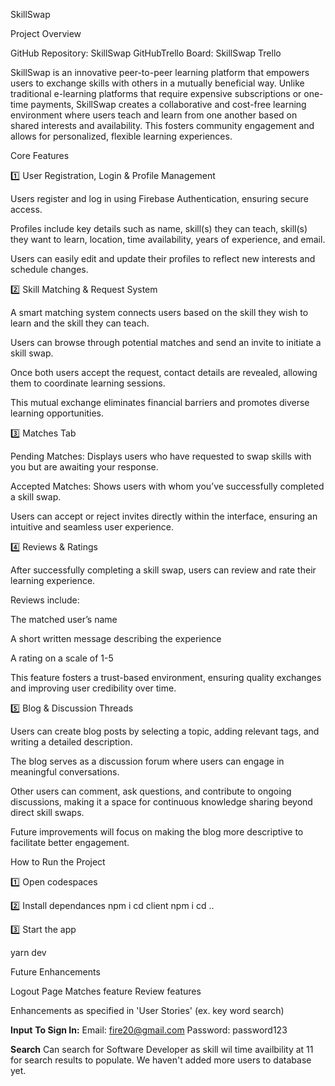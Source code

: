 SkillSwap

Project Overview

GitHub Repository: SkillSwap GitHubTrello Board: SkillSwap Trello

SkillSwap is an innovative peer-to-peer learning platform that empowers users to exchange skills with others in a mutually beneficial way. Unlike traditional e-learning platforms that require expensive subscriptions or one-time payments, SkillSwap creates a collaborative and cost-free learning environment where users teach and learn from one another based on shared interests and availability. This fosters community engagement and allows for personalized, flexible learning experiences.

Core Features

1️⃣ User Registration, Login & Profile Management

Users register and log in using Firebase Authentication, ensuring secure access.

Profiles include key details such as name, skill(s) they can teach, skill(s) they want to learn, location, time availability, years of experience, and email.

Users can easily edit and update their profiles to reflect new interests and schedule changes.

2️⃣ Skill Matching & Request System

A smart matching system connects users based on the skill they wish to learn and the skill they can teach.

Users can browse through potential matches and send an invite to initiate a skill swap.

Once both users accept the request, contact details are revealed, allowing them to coordinate learning sessions.

This mutual exchange eliminates financial barriers and promotes diverse learning opportunities.

3️⃣ Matches Tab

Pending Matches: Displays users who have requested to swap skills with you but are awaiting your response.

Accepted Matches: Shows users with whom you’ve successfully completed a skill swap.

Users can accept or reject invites directly within the interface, ensuring an intuitive and seamless user experience.

4️⃣ Reviews & Ratings

After successfully completing a skill swap, users can review and rate their learning experience.

Reviews include:

The matched user’s name

A short written message describing the experience

A rating on a scale of 1-5

This feature fosters a trust-based environment, ensuring quality exchanges and improving user credibility over time.

5️⃣ Blog & Discussion Threads

Users can create blog posts by selecting a topic, adding relevant tags, and writing a detailed description.

The blog serves as a discussion forum where users can engage in meaningful conversations.

Other users can comment, ask questions, and contribute to ongoing discussions, making it a space for continuous knowledge sharing beyond direct skill swaps.

Future improvements will focus on making the blog more descriptive to facilitate better engagement.

How to Run the Project

1️⃣ Open codespaces

2️⃣ Install dependances 
npm i 
cd client 
npm i 
cd ..

3️⃣ Start the app

yarn dev

Future Enhancements

Logout Page
Matches feature 
Review features 

Enhancements as specified in 'User Stories' (ex. key word search) 

**Input**
**To Sign In:**
Email: fire20@gmail.com
Password: password123 

**Search**
Can search for Software Developer as skill wil time availbility at 11 for search results to populate. We haven't added more users to database yet. 
